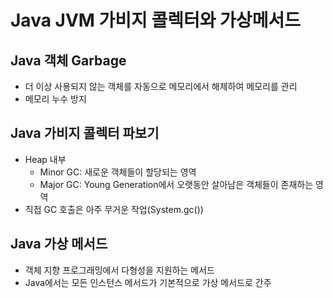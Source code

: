 # Java JVM 가비지 콜렉터와 가상메서드
## Java 객체 Garbage

- 더 이상 사용되지 않는 객체를 자동으로 메모리에서 해제하여 메모리를 관리
- 메모리 누수 방지

## Java 가비지 콜렉터 파보기

- Heap 내부
    - Minor GC: 새로운 객체들이 할당되는 영역
    - Major GC: Young Generation에서 오랫동안 살아남은 객체들이 존재하는 영역
- 직접 GC 호출은 아주 무거운 작업(System.gc())

## Java 가상 메서드

- 객체 지향 프로그래밍에서 다형성을 지원하는 메서드
- Java에서는 모든 인스턴스 메서드가 기본적으로 가상 메서드로 간주
